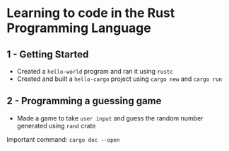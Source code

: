 # Learning to code in the Rust Programming Language

## 1 - Getting Started

* Created a `hello-world` program and ran it using `rustc`
* Created and built a `hello-cargo` project using `cargo new` and `cargo run`

## 2 - Programming a guessing game

* Made a game to take `user input` and guess the random number generated using `rand` crate

Important command: `cargo doc --open`